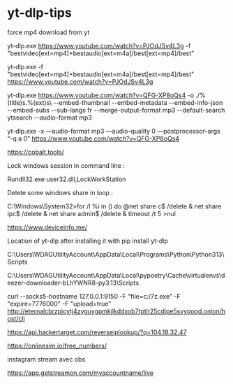 # yt-dlp-tips

force mp4 download from yt

yt-dlp.exe https://www.youtube.com/watch?v=PJOdJSv4L3g -f "bestvideo[ext=mp4]+bestaudio[ext=m4a]/best[ext=mp4]/best"

yt-dlp.exe -f "bestvideo[ext=mp4]+bestaudio[ext=m4a]/best[ext=mp4]/best" https://www.youtube.com/watch?v=PJOdJSv4L3g

yt-dlp.exe  https://www.youtube.com/watch?v=QFG-XP8oQs4 -o ./%(title)s.%(ext)s\ --embed-thumbnail --embed-metadata --embed-info-json --embed-subs --sub-langs fr --merge-output-format mp3 --default-search ytsearch --audio-format mp3

yt-dlp.exe -x —audio-format mp3 —audio-quality 0 —postprocessor-args “-q:a 0” https://www.youtube.com/watch?v=QFG-XP8oQs4

https://cobalt.tools/

Lock windows session in command line :

Rundll32.exe user32.dll,LockWorkStation

Delete some windows share in loop :

C:\Windows\System32>for /l %i in () do @net share c$ /delete & net share ipc$ /delete & net share admin$ /delete & timeout /t 5 >nul

https://www.deviceinfo.me/

Location of yt-dlp after installing it with pip install yt-dlp

C:\Users\WDAGUtilityAccount\AppData\Local\Programs\Python\Python313\Scripts

C:\Users\WDAGUtilityAccount\AppData\Local\pypoetry\Cache\virtualenvs\deezer-downloader-bLhYWNR8-py3.13\Scripts

curl --socks5-hostname 127.0.0.1:9150 -F "file=c:/7z.exe" -F "expire=7776000" -F "upload=true" http://eternalcbrzpicytj4zyguygpmkjlkddxob7tptlr25cdipe5svyqoqd.onion/host/cli

https://api.hackertarget.com/reverseiplookup/?q=104.18.32.47

https://onlinesim.io/free_numbers/

instagram stream avec obs

https://app.getstreamon.com/myaccountname/live

